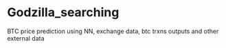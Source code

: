 # Godzilla_searching
BTC price prediction using NN, exchange data, btc trxns outputs and other external data
